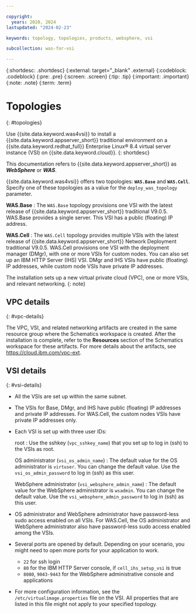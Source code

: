 ```yaml
---

copyright:
  years: 2020, 2024
lastupdated: "2024-02-23"

keywords: topology, topologies, products, websphere, vsi

subcollection: was-for-vsi

---
```


{:shortdesc: .shortdesc}
{:external: target="_blank" .external}
{:codeblock: .codeblock}
{:pre: .pre}
{:screen: .screen}
{:tip: .tip}
{:important: .important}
{:note: .note}
{:term: .term}

# Topologies
{: #topologies}

Use {{site.data.keyword.was4vsi}} to install a {{site.data.keyword.appserver_short}} traditional environment on a {{site.data.keyword.redhat_full}} Enterprise Linux&reg; 8.4 virtual server instance (VSI) on {{site.data.keyword.cloud}}.
{: shortdesc}

This documentation refers to {{site.data.keyword.appserver_short}} as ***WebSphere*** or ***WAS***.

{{site.data.keyword.was4vsi}} offers two topologies: **`WAS.Base`** and **`WAS.Cell`**. Specify one of these topologies as a value for the `deploy_was_topology` parameter.

**WAS.Base**
:   The `WAS.Base` topology provisions one VSI with the latest release of {{site.data.keyword.appserver_short}} traditional V9.0.5. WAS.Base provides a single server. This VSI has a public (floating) IP address.

**WAS.Cell**
:   The `WAS.Cell` topology provides multiple VSIs with the latest release of {{site.data.keyword.appserver_short}} Network Deployment traditional V9.0.5. WAS.Cell provisions one VSI with the deployment manager (DMgr), with one or more VSIs for custom nodes. You can also set up an IBM HTTP Server (IHS) VSI. DMgr and IHS VSIs have public (floating) IP addresses, while custom node VSIs have private IP addresses.

The installation sets up a new virtual private cloud (VPC), one or more VSIs, and relevant networking.
{: note}

## VPC details
{: #vpc-details}

The VPC, VSI, and related networking artifacts are created in the same resource group where the Schematics workspace is created. After the installation is complete, refer to the **Resources** section of the Schematics workspace for these artifacts. For more details about the artifacts, see https://cloud.ibm.com/vpc-ext.

## VSI details
{: #vsi-details}

- All the VSIs are set up within the same subnet.

- The VSIs for Base, DMgr, and IHS have public (floating) IP addresses and private IP addresses. For WAS.Cell, the custom nodes VSIs have private IP addresses only.

- Each VSI is set up with three user IDs:

   root
   : Use the sshkey (`vpc_sshkey_name`) that you set up to log in (ssh) to the VSIs as root.

   OS administrator (`vsi_os_admin_name`)
   : The default value for the OS administrator is `virtuser`. You can change the default value. Use the `vsi_os_admin_password` to log in (ssh) as this user.

   WebSphere administrator (`vsi_websphere_admin_name`)
   : The default value for the WebSphere administrator is `wsadmin`. You can change the default value. Use the `vsi_websphere_admin_password` to log in (ssh) as this user.

- OS administrator and WebSphere administrator have password-less sudo access enabled on all VSIs. For WAS.Cell, the OS administrator and WebSphere administrator also have password-less sudo access enabled among the VSIs.

- Several ports are opened by default. Depending on your scenario, you might need to open more ports for your application to work.
    - `22` for ssh login
    - `80` for the IBM HTTP Server console, if `cell_ihs_setup_vsi` is true
    - `8080`, `9043-9443` for the WebSphere administrative console and applications


- For more configuration information, see the `/etc/virtualimage.properties` file on the VSI. All properties that are listed in this file might not apply to your specified topology.

